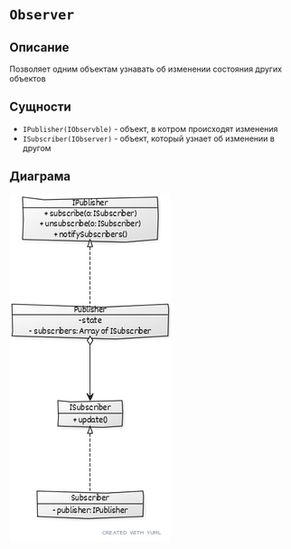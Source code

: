 # ```Observer```

## Описание
Позволяет одним объектам узнавать об изменении состояния других объектов

## Сущности
* ```IPublisher(IObservble)``` - объект, в котром происходят изменения
* ```ISubscriber(IObserver)``` - объект, который узнает об изменении в другом

## Диаграма
![uml](0.png)